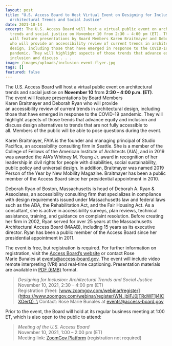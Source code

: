 ```yaml
---
layout: post
title: "U.S. Access Board to Host Virtual Event on Designing for Inclusion:
  Architectural Trends and Social Justice"
date: 2021-10-14
excerpt: The U.S. Access Board will host a virtual public event on architectural
  trends and social justice on November 10 from 2:30 – 4:00 pm (ET). The event
  will feature presentations by Board Members Karen Braitmayer and Deborah Ryan
  who will provide an accessibility review of current trends in architectural
  design, including those that have emerged in response to the COVID-19
  pandemic. They will highlight aspects of those trends that advance equity and
  inclusion and discuss . . .
image: /images/uploads/inclusion-event-flyer.jpg
tags: []
featured: false
---
```

The U.S. Access Board will host a virtual public event on architectural trends and social justice on **November 10** from **2:30 – 4:00 p.m. (ET)**. The event will feature presentations by Board Members Karen Braitmayer and Deborah Ryan who will provide an accessibility review of current trends in architectural design, including those that have emerged in response to the COVID-19 pandemic. They will highlight aspects of those trends that advance equity and inclusion and discuss design alternatives to trends that are not fully accessible to all. Members of the public will be able to pose questions during the event. 

Karen Braitmayer, FAIA is the founder and managing principal of Studio Pacifica, an accessibility consulting firm in Seattle. She is a member of the College of Fellows of the American Institute of Architects (AIA), and in 2019 was awarded the AIA’s Whitney M. Young Jr. award in recognition of her leadership in civil rights for people with disabilities, social sustainability, public policy and universal design. In addition, Braitmayer was named 2019 Person of the Year by New Mobility Magazine. Braitmayer has been a public member of the Access Board since her presidential appointment in 2010.   

Deborah Ryan of Boston, Massachusetts is head of Deborah A. Ryan & Associates, an accessibility consulting firm that specializes in compliance with design requirements issued under Massachusetts law and federal laws such as the ADA, the Rehabilitation Act, and the Fair Housing Act. As a consultant, she is active in accessibility surveys, plan reviews, technical assistance, training, and guidance on complaint resolution. Before creating her firm in 2002, Ryan served for over 25 years at the Massachusetts Architectural Access Board (MAAB), including 15 years as its executive director. Ryan has been a public member of the Access Board since her presidential appointment in 2011. 

The event is free, but registration is required. For further information on registration, visit the [Access Board’s website](https://www.access-board.gov/about/meetings.html) or contact Rose Marie Bunales at [events@access-board.gov](mailto:events@access-board.gov). The event will include video remote interpreting (VRI) and real-time captioning. Presentation materials are available in [PDF (6MB)]( https://www.access-board.gov/files/presentations/usab-designing-for-inclusion-2021-11-10.pdf) format.

> *Designing for Inclusion: Architectural Trends and Social Justice*  \
November 10, 2021, 2:30 – 4:00 pm (ET)  \
Registration (free): [www.zoomgov.com/webinar/register](https://www.zoomgov.com/webinar/register/WN_jbIFJ0jTRdWF1j4ICXOerQ)  \
Contact: Rose Marie Bunales at [events@access-board.gov](mailto:events@access-board.gov) 

Prior to the event, the Board will hold at its regular business meeting at 1:00 ET, which is also open to the public to attend:

> *Meeting of the U.S. Access Board* \
November 10, 2021, 1:00 – 2:00 pm (ET) \
Meeting link: [ZoomGov Platform](https://www.zoomgov.com/j/1600456180?pwd=c0UzTnEwcFNUMU9ML1JmK0JueEZkUT09#success) (registration not required)

